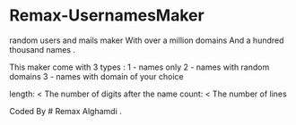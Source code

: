 # Remax-UsernamesMaker
random users and mails maker With over a million domains And a hundred thousand names .

This maker come with 3 types :
1 - names only 
2 - names with random domains 
3 - names with domain of your choice


length: < The number of digits after the name
count: < The number of lines


Coded By # Remax Alghamdi .
